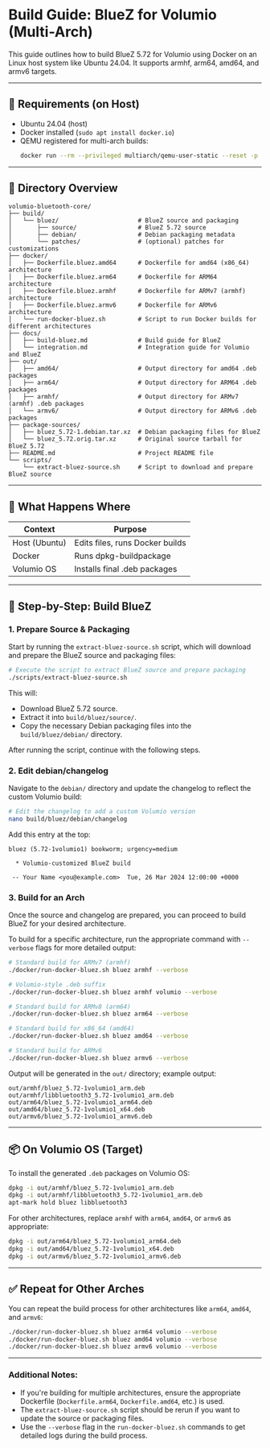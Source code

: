 # Build Guide: BlueZ for Volumio (Multi-Arch)

This guide outlines how to build BlueZ 5.72 for Volumio using Docker on an Linux host system like Ubuntu 24.04. It supports armhf, arm64, amd64, and armv6 targets.

---

## 🔧 Requirements (on Host)

- Ubuntu 24.04 (host)
- Docker installed (`sudo apt install docker.io`)
- QEMU registered for multi-arch builds:
  ```bash
  docker run --rm --privileged multiarch/qemu-user-static --reset -p yes
  ```

---

## 📁 Directory Overview

```
volumio-bluetooth-core/
├── build/
│   └── bluez/                      # BlueZ source and packaging
│       ├── source/                 # BlueZ 5.72 source
│       ├── debian/                 # Debian packaging metadata
│       └── patches/                # (optional) patches for customizations
├── docker/
│   ├── Dockerfile.bluez.amd64      # Dockerfile for amd64 (x86_64) architecture
│   ├── Dockerfile.bluez.arm64      # Dockerfile for ARM64 architecture
│   ├── Dockerfile.bluez.armhf      # Dockerfile for ARMv7 (armhf) architecture
│   ├── Dockerfile.bluez.armv6      # Dockerfile for ARMv6 architecture
│   └── run-docker-bluez.sh         # Script to run Docker builds for different architectures
├── docs/
│   ├── build-bluez.md              # Build guide for BlueZ
│   └── integration.md              # Integration guide for Volumio and BlueZ
├── out/
│   ├── amd64/                      # Output directory for amd64 .deb packages
│   ├── arm64/                      # Output directory for ARM64 .deb packages
│   ├── armhf/                      # Output directory for ARMv7 (armhf) .deb packages
│   └── armv6/                      # Output directory for ARMv6 .deb packages
├── package-sources/
│   ├── bluez_5.72-1.debian.tar.xz  # Debian packaging files for BlueZ
│   └── bluez_5.72.orig.tar.xz      # Original source tarball for BlueZ 5.72
├── README.md                       # Project README file
└── scripts/
    └── extract-bluez-source.sh     # Script to download and prepare BlueZ source
```

---

## 🧭 What Happens Where

| Context       | Purpose                         |
|---------------|---------------------------------|
| Host (Ubuntu) | Edits files, runs Docker builds |
| Docker        | Runs dpkg-buildpackage          |
| Volumio OS    | Installs final .deb packages    |

---

## 🧱 Step-by-Step: Build BlueZ

### 1. Prepare Source & Packaging

Start by running the `extract-bluez-source.sh` script, which will download and prepare the BlueZ source and packaging files:

```bash
# Execute the script to extract BlueZ source and prepare packaging
./scripts/extract-bluez-source.sh
```

This will:
- Download BlueZ 5.72 source.
- Extract it into `build/bluez/source/`.
- Copy the necessary Debian packaging files into the `build/bluez/debian/` directory.

After running the script, continue with the following steps.

### 2. Edit debian/changelog

Navigate to the `debian/` directory and update the changelog to reflect the custom Volumio build:

```bash
# Edit the changelog to add a custom Volumio version
nano build/bluez/debian/changelog
```

Add this entry at the top:
```
bluez (5.72-1volumio1) bookworm; urgency=medium

  * Volumio-customized BlueZ build

 -- Your Name <you@example.com>  Tue, 26 Mar 2024 12:00:00 +0000
```

### 3. Build for an Arch

Once the source and changelog are prepared, you can proceed to build BlueZ for your desired architecture.

To build for a specific architecture, run the appropriate command with `--verbose` flags for more detailed output:

```bash
# Standard build for ARMv7 (armhf)
./docker/run-docker-bluez.sh bluez armhf --verbose

# Volumio-style .deb suffix
./docker/run-docker-bluez.sh bluez armhf volumio --verbose

# Standard build for ARMv8 (arm64)
./docker/run-docker-bluez.sh bluez arm64 --verbose

# Standard build for x86_64 (amd64)
./docker/run-docker-bluez.sh bluez amd64 --verbose

# Standard build for ARMv6
./docker/run-docker-bluez.sh bluez armv6 --verbose
```

Output will be generated in the `out/` directory; example output:

```
out/armhf/bluez_5.72-1volumio1_arm.deb
out/armhf/libbluetooth3_5.72-1volumio1_arm.deb
out/arm64/bluez_5.72-1volumio1_arm64.deb
out/amd64/bluez_5.72-1volumio1_x64.deb
out/armv6/bluez_5.72-1volumio1_armv6.deb
```

---

## 📦 On Volumio OS (Target)

To install the generated `.deb` packages on Volumio OS:

```bash
dpkg -i out/armhf/bluez_5.72-1volumio1_arm.deb
dpkg -i out/armhf/libbluetooth3_5.72-1volumio1_arm.deb
apt-mark hold bluez libbluetooth3
```

For other architectures, replace `armhf` with `arm64`, `amd64`, or `armv6` as appropriate:

```bash
dpkg -i out/arm64/bluez_5.72-1volumio1_arm64.deb
dpkg -i out/amd64/bluez_5.72-1volumio1_x64.deb
dpkg -i out/armv6/bluez_5.72-1volumio1_armv6.deb
```

---

## ✅ Repeat for Other Arches

You can repeat the build process for other architectures like `arm64`, `amd64`, and `armv6`:

```bash
./docker/run-docker-bluez.sh bluez arm64 volumio --verbose
./docker/run-docker-bluez.sh bluez amd64 volumio --verbose
./docker/run-docker-bluez.sh bluez armv6 volumio --verbose
```

---

### Additional Notes:
- If you're building for multiple architectures, ensure the appropriate Dockerfile (`Dockerfile.arm64`, `Dockerfile.amd64`, etc.) is used.
- The `extract-bluez-source.sh` script should be rerun if you want to update the source or packaging files.
- Use the `--verbose` flag in the `run-docker-bluez.sh` commands to get detailed logs during the build process.
